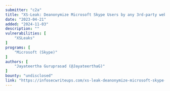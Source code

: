 ```yaml
---
submitter: "c2a"
title: "XS-Leak: Deanonymize Microsoft Skype Users by any 3rd-party websites"
date: "2023-04-21"
added: "2024-11-03"
description: ""
vulnerabilities: [
    "XSLeaks"
]
programs: [
    "Microsoft (Skype)"
]
authors: [
    "Jayateertha Guruprasad (@JayateerthaG)"
]
bounty: "undisclosed"
link: "https://infosecwriteups.com/xs-leak-deanonymize-microsoft-skype-users-by-any-3rd-party-website-69849e4501a8"
---
```




